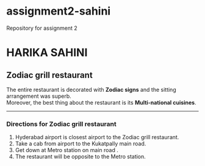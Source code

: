 # assignment2-sahini
Repository for assignment 2
# HARIKA SAHINI
## Zodiac grill restaurant
 The entire restaurant is decorated with **Zodiac signs** and the sitting arrangement was superb.<br> Moreover, the best thing about the restaurant is its **Multi-national cuisines**.

 ---

 ### Directions for Zodiac grill restaurant
 1. Hyderabad airport is closest airport to the Zodiac grill restaurant.
 2. Take a cab from airport to the Kukatpally main road.
 3. Get down at Metro station on main road .
 4. The restaurant will be opposite to the Metro station.
